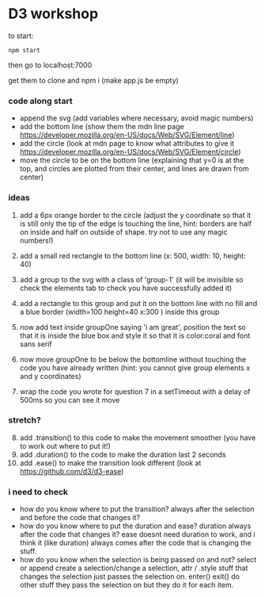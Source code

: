 # D3 workshop

to start:

```
npm start
```

then go to localhost:7000

get them to clone and npm i (make app.js be empty)

### code along start

- append the svg (add variables where necessary, avoid magic numbers)
- add the bottom line (show them the mdn line page https://developer.mozilla.org/en-US/docs/Web/SVG/Element/line)
- add the circle (look at mdn page to know what attributes to give it https://developer.mozilla.org/en-US/docs/Web/SVG/Element/circle)
- move the circle to be on the bottom line (explaining that y=0 is at the top, and circles are plotted from their center, and lines are drawn from center)

### ideas

1. add a 6px orange border to the circle (adjust the y coordinate so that it is still only the tip of the edge is touching the line, hint: borders are half on inside and half on outside of shape. try not to use any magic numbers!)
2. add a small red rectangle to the bottom line (x: 500, width: 10, height: 40)
3. add a group to the svg with a class of 'group-1' (it will be invisible so check the elements tab to check you have successfully added it)
4. add a rectangle to this group and put it on the bottom line with no fill and a blue border (width=100 height=40 x:300 ) inside this group
5. now add text inside groupOne saying 'i am great', position the text so that it is inside the blue box and style it so that it is color:coral and font sans serif

6. now move groupOne to be below the bottomline without touching the code you have already written (hint: you cannot give group elements x and y coordinates)
7. wrap the code you wrote for question 7 in a setTimeout with a delay of 500ms so you can see it move

### stretch?

8. add .transition() to this code to make the movement smoother (you have to work out where to put it!)
9. add .duration() to the code to make the duration last 2 seconds
10. add .ease() to make the transition look different (look at https://github.com/d3/d3-ease)

### i need to check

- how do you know where to put the transition? always after the selection and before the code that changes it?
- how do you know where to put the duration and ease? duration always after the code that changes it? ease doesnt need duration to work, and i think it (like duration) always comes after the code that is changing the stuff.
- how do you know when the selection is being passed on and not? select or append create a selection/change a selection, attr / .style stuff that changes the selection just passes the selection on. enter() exit() do other stuff they pass the selection on but they do it for each item.
